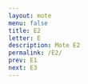 ```yaml
---
layout: mote
menu: false
title: E2
letter: E
description: Mote E2
permalink: /E2/
prev: E1
next: E3
---
```

